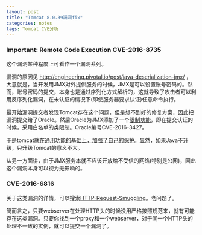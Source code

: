 ```yaml
---
layout: post
title: "Tomcat 8.0.39漏洞fix"
categories: notes
tags: Tomcat CVE分析
---
```


### Important: Remote Code Execution CVE-2016-8735

这个漏洞某种程度上可看作一个漏洞系列。

漏洞的原因见 http://engineering.pivotal.io/post/java-deserialization-jmx/ ，大意就是，当开发用JMX对外提供服务的时候，JMX是可以设置账号密码的。然而，账号密码的提交，本身也是通过序列化方式解析的，这就导致了攻击者可以利用反序列化漏洞，在未认证的情况下(即使服务器要求认证)任意命令执行。

最开始漏洞提交者发现Tomcat存在这个问题，但是想不到好的修复方案，因此把漏洞提交给了Oracle。然后Oracle为JMX添加了一个[限制功能](https://www.java.com/zh_CN/download/faq/release_changes.xml)，即在提交认证的时候，采用白名单的类限制。Oracle编号CVE-2016-3427。

于是tomcat就[在通用功能的基础上，加强了自己的保护](http://svn.apache.org/viewvc/tomcat/tc8.5.x/trunk/java/org/apache/catalina/mbeans/JmxRemoteLifecycleListener.java?r1=1767646&r2=1767645&pathrev=1767646&diff_format=s)。显然，如果Java不升级，只升级Tomcat的意义不大。

从另一方面讲，由于JMX服务本就不应该开放给不受信的网络(特别是公网)，因此这个漏洞本身可以视为无影响的。

### CVE-2016-6816

关于这类漏洞的详情，可以搜索[HTTP-Request-Smuggling]()。老问题了。

简而言之，只要webserver在处理HTTP头的时候没用严格按照规范来，就有可能存在这类漏洞。只要你找到一个proxy和一个webserver，对于同一个HTTP头的处理不一致的实例，就可以提交一个漏洞了。